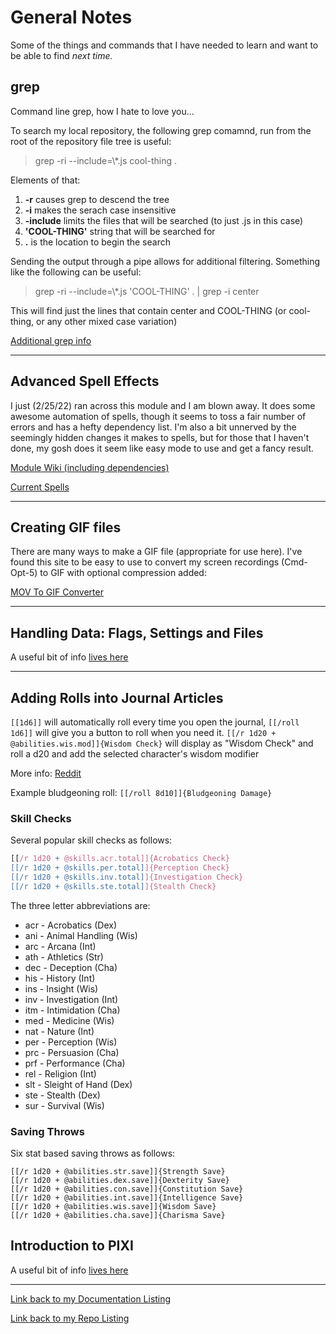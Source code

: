 # General Notes

Some of the things and commands that I have needed to learn and want to be able to find *next time.*

## grep

Command line grep, how I hate to love you...

To search my local repository, the following grep comamnd, run from the root of the repository file tree is useful:

> grep -ri --include=\\*.js cool-thing .

Elements of that:

1. **-r** causes grep to descend the tree
2. **-i** makes the serach case insensitive
1. **-include** limits the files that will be searched (to just .js in this case)
1. **'COOL-THING'** string that will be searched for
1. **.** is the location to begin the search

Sending the output through a pipe allows for additional filtering.  Something like the following can be useful:

> grep -ri --include=\\*.js 'COOL-THING' . | grep -i center

This will find just the lines that contain center and COOL-THING (or cool-thing, or any other mixed case variation)

[Additional grep info](https://www.cyberciti.biz/faq/howto-use-grep-command-in-linux-unix)

---

## Advanced Spell Effects

I just (2/25/22) ran across this module and I am blown away.  It does some awesome automation of spells, though it seems to toss a fair number of errors and has a hefty dependency list. I'm also a bit unnerved by the seemingly hidden changes it makes to spells, but for those that I haven't done, my gosh does it seem like easy mode to use and get a fancy result.

[Module Wiki (including dependencies)](https://github.com/Vauryx/AdvancedSpellEffects/wiki)

[Current Spells](https://github.com/Vauryx/AdvancedSpellEffects/wiki/Currently-Available-Spells)

---

## Creating GIF files

There are many ways to make a GIF file (appropriate for use here). I've found this site to be easy to use to convert my screen recordings (Cmd-Opt-5) to GIF with optional compression added:

[MOV To GIF Converter](https://image.online-convert.com/convert/mov-to-gif)

---

## Handling Data: Flags, Settings and Files

A useful bit of info [lives here](https://foundryvtt.wiki/en/development/guides/handling-data)

---

## Adding Rolls into Journal Articles

`[[1d6]]` will automatically roll every time you open the journal, `[[/roll 1d6]]` will give you a button to roll when you need it. `[[/r 1d20 + @abilities.wis.mod]]{Wisdom Check}` will display as "Wisdom Check" and roll a d20 and add the selected character's wisdom modifier

More info: [Reddit](https://www.reddit.com/r/FoundryVTT/comments/rgpt78/can_i_create_a_roll_command_directly_in_a_journal/)

Example bludgeoning roll:  `[[/roll 8d10]]{Bludgeoning Damage} `

### Skill Checks

Several popular skill checks as follows:

~~~javascript
[[/r 1d20 + @skills.acr.total]]{Acrobatics Check} 
[[/r 1d20 + @skills.per.total]]{Perception Check} 
[[/r 1d20 + @skills.inv.total]]{Investigation Check} 
[[/r 1d20 + @skills.ste.total]]{Stealth Check}
~~~

The three letter abbreviations are:

* acr - Acrobatics (Dex)
* ani - Animal Handling (Wis)
* arc - Arcana (Int)
* ath - Athletics (Str)
* dec - Deception (Cha)
* his - History (Int)
* ins - Insight (Wis)
* inv - Investigation (Int)
* itm - Intimidation (Cha)
* med - Medicine (Wis)
* nat - Nature (Int)
* per - Perception (Wis)
* prc - Persuasion (Cha)
* prf - Performance (Cha)
* rel - Religion (Int)
* slt - Sleight of Hand (Dex)
* ste - Stealth (Dex)
* sur - Survival (Wis)

### Saving Throws

Six stat based saving throws as follows:

~~~
[[/r 1d20 + @abilities.str.save]]{Strength Save}
[[/r 1d20 + @abilities.dex.save]]{Dexterity Save}
[[/r 1d20 + @abilities.con.save]]{Constitution Save}
[[/r 1d20 + @abilities.int.save]]{Intelligence Save}
[[/r 1d20 + @abilities.wis.save]]{Wisdom Save}
[[/r 1d20 + @abilities.cha.save]]{Charisma Save}
~~~


## Introduction to PIXI

A useful bit of info [lives here](https://foundryvtt.wiki/en/development/guides/pixi)

---


[Link back to my Documentation Listing](README.md) 

[Link back to my Repo Listing](https://github.com/Jeznar/Jeznar/blob/main/README.md) 